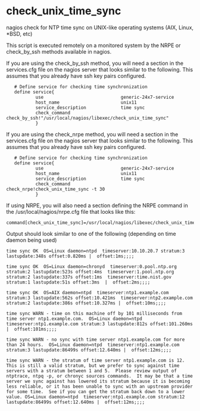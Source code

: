 # check_unix_time_sync
nagios check for NTP time sync on UNIX-like operating systems (AIX, Linux, *BSD, etc)

This script is executed remotely on a monitored system by the NRPE or check_by_ssh methods available in nagios.

If you are using the check_by_ssh method, you will need a section in the services.cfg
file on the nagios server that looks similar to the following.
This assumes that you already have ssh key pairs configured.
```
   # Define service for checking time synchronization 
   define service{
           use                             generic-24x7-service
           host_name                       unix11
           service_description             time sync
           check_command                   check_by_ssh!"/usr/local/nagios/libexec/check_unix_time_sync"
           }
```

If you are using the check_nrpe method, you will need a section in the services.cfg
file on the nagios server that looks similar to the following.
This assumes that you already have ssh key pairs configured.
```
   # Define service for checking time synchronization 
   define service{
           use                             generic-24x7-service
           host_name                       unix11
           service_description             time sync
           check_command                   check_nrpe!check_unix_time_sync -t 30
           }
```

If using NRPE, you will also need a section defining the NRPE command in the /usr/local/nagios/nrpe.cfg file that looks like this:
```
command[check_unix_time_sync]=/usr/local/nagios/libexec/check_unix_time_sync
```

Output should look similar to one of the following (depending on time daemon being used)
```
time sync OK  OS=Linux daemon=ntpd  timeserver:10.10.20.7 stratum:3 lastupdate:348s offset:0.820ms |  offset:1ms;;;;

time sync OK  OS=Linux daemon=chronyd  timeserver:0.pool.ntp.org stratum:2 lastupdate:523s offset:4ms  timeserver:1.pool.ntp.org stratum:2 lastupdate:337s offset:1ms  timeserver:time.nist.gov stratum:1 lastupdate:51s offset:3ms  |  offset:2ms;;;;

time sync OK  OS=AIX daemon=ntpd  timeserver:ntp1.example.com stratum:3 lastupdate:562s offset:10.421ms  timeserver:ntp2.example.com stratum:2 lastupdate:386s offset:10.327ms |  offset:10ms;;;;

time sync WARN - time on this machine off by 101 milliseconds from time server ntp1.example.com.  OS=Linux daemon=ntpd  timeserver:ntp1.example.com stratum:3 lastupdate:812s offset:101.260ms |  offset:101ms;;;;

time sync WARN - no sync with time server ntp1.example.com for more than 24 hours.  OS=Linux daemon=ntpd  timeserver:ntp1.example.com stratum:3 lastupdate:86499s offset:12.640ms |  offset:12ms;;;;

time sync WARN - the stratum of time server ntp1.example.com is 12.  This is still a valid stratum, but we prefer to sync against time servers with a stratum between 1 and 5.  Please review output of ntptrace, ntpq -p, or chronyc sources commands.  It may be that a time server we sync against has lowered its stratum because it is becoming less reliable, or it has been unable to sync with an upstream provider for some time.  See if you can get the stratum back down to a lower value. OS=Linux daemon=ntpd  timeserver:ntp1.example.com stratum:12 lastupdate:86499s offset:12.640ms |  offset:12ms;;;;

```

